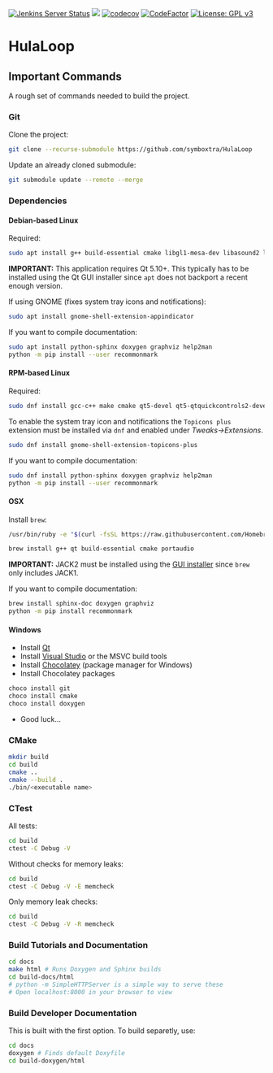 [![Jenkins Server Status](https://img.shields.io/badge/dynamic/json.svg?label=Jenkins%20Server&url=http%3A%2F%2Fwww.symboxtra.tk%2Fstatus.php%3Fservers%3Djenkins&query=%24..jenkins&colorB=0b7cbd)](http://jenkins.symboxtra.dynu.net "Jenkins Server Status")
[![](https://jenkins.symboxtra.dynu.net/job/HulaLoop/job/master/badge/icon)](https://jenkins.symboxtra.dynu.net/job/HulaLoop/job/master/ "Jenkins Build Status")
[![codecov](https://codecov.io/gh/jmcker/HulaLoop/branch/master/graph/badge.svg?token=okLfIHMeEf)](https://codecov.io/gh/jmcker/HulaLoop "Code Coverage Status")
[![CodeFactor](https://www.codefactor.io/repository/github/jmcker/hulaloop/badge)](https://www.codefactor.io/repository/github/jmcker/hulaloop "Code Factor Grade")
[![License: GPL v3](https://img.shields.io/badge/License-GPL%20v3-blue.svg)](https://www.opensource.org/licenses/GPL-3.0)

# HulaLoop #

## Important Commands ##
A rough set of commands needed to build the project.

### Git ###
Clone the project:
```bash
git clone --recurse-submodule https://github.com/symboxtra/HulaLoop
```

Update an already cloned submodule:
```bash
git submodule update --remote --merge
```

### Dependencies ###


#### Debian-based Linux ####
Required:
```bash
sudo apt install g++ build-essential cmake libgl1-mesa-dev libasound2 libasound2-dev
```

**IMPORTANT:** This application requires Qt 5.10+. This typically has to be installed using the Qt GUI installer since ```apt``` does not backport a recent enough version.

If using GNOME (fixes system tray icons and notifications):
```bash
sudo apt install gnome-shell-extension-appindicator
```

If you want to compile documentation:
```bash
sudo apt install python-sphinx doxygen graphviz help2man
python -m pip install --user recommonmark
```

#### RPM-based Linux ####
Required:
```bash
sudo dnf install gcc-c++ make cmake qt5-devel qt5-qtquickcontrols2-devel alsa-lib alsa-lib-devel
```

To enable the system tray icon and notifications the ```Topicons plus``` extension must be installed via ```dnf``` and enabled under *Tweaks->Extensions*.
```bash
sudo dnf install gnome-shell-extension-topicons-plus
```

If you want to compile documentation:
```bash
sudo dnf install python-sphinx doxygen graphviz help2man
python -m pip install --user recommonmark
```

#### OSX ####
Install ```brew```:
```bash
/usr/bin/ruby -e "$(curl -fsSL https://raw.githubusercontent.com/Homebrew/install/master/install)"
```

```bash
brew install g++ qt build-essential cmake portaudio
```

**IMPORTANT:** JACK2 must be installed using the [GUI installer](http://jackaudio.org/downloads/) since ```brew``` only includes JACK1.

If you want to compile documentation:
```bash
brew install sphinx-doc doxygen graphviz
python -m pip install recommonmark
```

#### Windows ####
- Install [Qt](https://www.qt.io/download)
- Install [Visual Studio](https://visualstudio.microsoft.com/downloads/) or the MSVC build tools
- Install [Chocolatey](https://chocolatey.org/docs/installation) (package manager for Windows)
- Install Chocolatey packages
```powershell
choco install git
choco install cmake
choco install doxygen
```

- Good luck...

### CMake ###

```bash
mkdir build
cd build
cmake ..
cmake --build .
./bin/<executable name>
```

### CTest ###

All tests:
```bash
cd build
ctest -C Debug -V
```

Without checks for memory leaks:
```bash
cd build
ctest -C Debug -V -E memcheck
```

Only memory leak checks:
```bash
cd build
ctest -C Debug -V -R memcheck
```

### Build Tutorials and Documentation ###
```bash
cd docs
make html # Runs Doxygen and Sphinx builds
cd build-docs/html
# python -m SimpleHTTPServer is a simple way to serve these
# Open localhost:8000 in your browser to view
```

### Build Developer Documentation ###
This is built with the first option. To build separetly, use:
```bash
cd docs
doxygen # Finds default Doxyfile
cd build-doxygen/html
```
